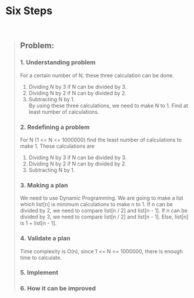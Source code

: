 # Six Steps
<br />

> ## Problem:
>
> ### 1. Understanding problem
> For a certain number of N, these three calculation can be done.  
> 1. Dividing N by 3 if N can be divided by 3.  
> 2. Dividing N by 2 if N can by divided by 2.  
> 3. Subtracting N by 1.  
> By using these three calculations, we need to make N to 1. Find at least number of calculations. 
>   
> ### 2. Redefining a problem
> For N (1 <= N <= 1000000) find the least number of calculations to make 1. These calculations are  
> 1. Dividing N by 3 if N can be divided by 3.  
> 2. Dividing N by 2 if N can by divided by 2.  
> 3. Subtracting N by 1.
>   
> ### 3. Making a plan
> We need to use Dynamic Programming. We are going to make a list which list[n] is minimum calculations to make n to 1.
> If n can be divided by 2, we need to compare list[n / 2] and list[n - 1].
> If n can be divided by 3, we need to compare list[n / 2] and list[n - 1].
> Else, list[n] is 1 + list[n - 1].
>   
> ### 4. Validate a plan
> Time complexity is O(n), since 1 <= N <= 1000000, there is enough time to calculate.
>  
> ### 5. Implement
>  
> ### 6. How it can be improved
>
>
>

